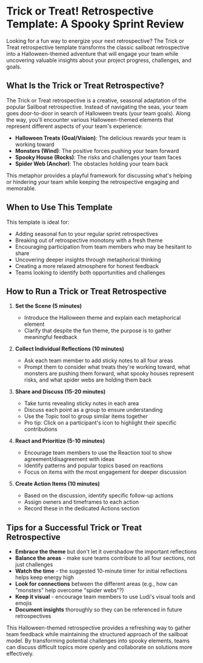 # Trick or Treat! Retrospective Template: A Spooky Sprint Review

Looking for a fun way to energize your next retrospective? The Trick or Treat retrospective template transforms the classic sailboat retrospective into a Halloween-themed adventure that will engage your team while uncovering valuable insights about your project progress, challenges, and goals.

## What Is the Trick or Treat Retrospective?

The Trick or Treat retrospective is a creative, seasonal adaptation of the popular Sailboat retrospective. Instead of navigating the seas, your team goes door-to-door in search of Halloween treats (your team goals). Along the way, you'll encounter various Halloween-themed elements that represent different aspects of your team's experience:

- **Halloween Treats (Goal/Vision)**: The delicious rewards your team is working toward
- **Monsters (Wind)**: The positive forces pushing your team forward
- **Spooky House (Rocks)**: The risks and challenges your team faces
- **Spider Web (Anchor)**: The obstacles holding your team back

This metaphor provides a playful framework for discussing what's helping or hindering your team while keeping the retrospective engaging and memorable.

## When to Use This Template

This template is ideal for:

- Adding seasonal fun to your regular sprint retrospectives
- Breaking out of retrospective monotony with a fresh theme
- Encouraging participation from team members who may be hesitant to share
- Uncovering deeper insights through metaphorical thinking
- Creating a more relaxed atmosphere for honest feedback
- Teams looking to identify both opportunities and challenges

## How to Run a Trick or Treat Retrospective

1. **Set the Scene (5 minutes)**

   - Introduce the Halloween theme and explain each metaphorical element
   - Clarify that despite the fun theme, the purpose is to gather meaningful feedback

2. **Collect Individual Reflections (10 minutes)**

   - Ask each team member to add sticky notes to all four areas
   - Prompt them to consider what treats they're working toward, what monsters are pushing them forward, what spooky houses represent risks, and what spider webs are holding them back

3. **Share and Discuss (15-20 minutes)**

   - Take turns revealing sticky notes in each area
   - Discuss each point as a group to ensure understanding
   - Use the Topic tool to group similar items together
   - Pro tip: Click on a participant's icon to highlight their specific contributions

4. **React and Prioritize (5-10 minutes)**

   - Encourage team members to use the Reaction tool to show agreement/disagreement with ideas
   - Identify patterns and popular topics based on reactions
   - Focus on items with the most engagement for deeper discussion

5. **Create Action Items (10 minutes)**
   - Based on the discussion, identify specific follow-up actions
   - Assign owners and timeframes to each action
   - Record these in the dedicated Actions section

## Tips for a Successful Trick or Treat Retrospective

- **Embrace the theme** but don't let it overshadow the important reflections
- **Balance the areas** - make sure teams contribute to all four sections, not just challenges
- **Watch the time** - the suggested 10-minute timer for initial reflections helps keep energy high
- **Look for connections** between the different areas (e.g., how can "monsters" help overcome "spider webs"?)
- **Keep it visual** - encourage team members to use Ludi's visual tools and emojis
- **Document insights** thoroughly so they can be referenced in future retrospectives

This Halloween-themed retrospective provides a refreshing way to gather team feedback while maintaining the structured approach of the sailboat model. By transforming potential challenges into spooky elements, teams can discuss difficult topics more openly and collaborate on solutions more effectively.
